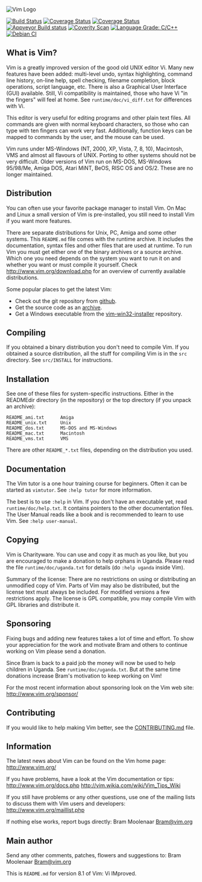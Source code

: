 ![Vim Logo](https://github.com/vim/vim/blob/master/runtime/vimlogo.gif)

[![Build Status](https://travis-ci.org/vim/vim.svg?branch=master)](https://travis-ci.org/vim/vim)
[![Coverage Status](https://codecov.io/gh/vim/vim/coverage.svg?branch=master)](https://codecov.io/gh/vim/vim?branch=master)
[![Coverage Status](https://coveralls.io/repos/vim/vim/badge.svg?branch=master&service=github)](https://coveralls.io/github/vim/vim?branch=master)
[![Appveyor Build status](https://ci.appveyor.com/api/projects/status/o2qht2kjm02sgghk?svg=true)](https://ci.appveyor.com/project/chrisbra/vim)
[![Coverity Scan](https://scan.coverity.com/projects/241/badge.svg)](https://scan.coverity.com/projects/vim)
[![Language Grade: C/C++](https://img.shields.io/lgtm/grade/cpp/g/vim/vim.svg?logo=lgtm&logoWidth=18)](https://lgtm.com/projects/g/vim/vim/context:cpp)
[![Debian CI](https://badges.debian.net/badges/debian/testing/vim/version.svg)](https://buildd.debian.org/vim)


## What is Vim? ##

Vim is a greatly improved version of the good old UNIX editor Vi.  Many new
features have been added: multi-level undo, syntax highlighting, command line
history, on-line help, spell checking, filename completion, block operations,
script language, etc.  There is also a Graphical User Interface (GUI)
available.  Still, Vi compatibility is maintained, those who have Vi "in the
fingers" will feel at home.  See `runtime/doc/vi_diff.txt` for differences with
Vi.

This editor is very useful for editing programs and other plain text files.
All commands are given with normal keyboard characters, so those who can type
with ten fingers can work very fast.  Additionally, function keys can be
mapped to commands by the user, and the mouse can be used.

Vim runs under MS-Windows (NT, 2000, XP, Vista, 7, 8, 10), Macintosh, VMS and
almost all flavours of UNIX.  Porting to other systems should not be very
difficult.  Older versions of Vim run on MS-DOS, MS-Windows 95/98/Me, Amiga
DOS, Atari MiNT, BeOS, RISC OS and OS/2.  These are no longer maintained.


## Distribution ##

You can often use your favorite package manager to install Vim.  On Mac and
Linux a small version of Vim is pre-installed, you still need to install Vim
if you want more features.

There are separate distributions for Unix, PC, Amiga and some other systems.
This `README.md` file comes with the runtime archive.  It includes the
documentation, syntax files and other files that are used at runtime.  To run
Vim you must get either one of the binary archives or a source archive.
Which one you need depends on the system you want to run it on and whether you
want or must compile it yourself.  Check http://www.vim.org/download.php for
an overview of currently available distributions.

Some popular places to get the latest Vim:
* Check out the git repository from [github](https://github.com/vim/vim).
* Get the source code as an [archive](https://github.com/vim/vim/releases).
* Get a Windows executable from the
[vim-win32-installer](https://github.com/vim/vim-win32-installer/releases) repository.



## Compiling ##

If you obtained a binary distribution you don't need to compile Vim.  If you
obtained a source distribution, all the stuff for compiling Vim is in the
`src` directory.  See `src/INSTALL` for instructions.


## Installation ##

See one of these files for system-specific instructions.  Either in the
READMEdir directory (in the repository) or the top directory (if you unpack an
archive):

	README_ami.txt		Amiga
	README_unix.txt		Unix
	README_dos.txt		MS-DOS and MS-Windows
	README_mac.txt		Macintosh
	README_vms.txt		VMS

There are other `README_*.txt` files, depending on the distribution you used.


## Documentation ##

The Vim tutor is a one hour training course for beginners.  Often it can be
started as `vimtutor`.  See `:help tutor` for more information.

The best is to use `:help` in Vim.  If you don't have an executable yet, read
`runtime/doc/help.txt`.  It contains pointers to the other documentation
files.  The User Manual reads like a book and is recommended to learn to use
Vim.  See `:help user-manual`.


## Copying ##

Vim is Charityware.  You can use and copy it as much as you like, but you are
encouraged to make a donation to help orphans in Uganda.  Please read the file
`runtime/doc/uganda.txt` for details (do `:help uganda` inside Vim).

Summary of the license: There are no restrictions on using or distributing an
unmodified copy of Vim.  Parts of Vim may also be distributed, but the license
text must always be included.  For modified versions a few restrictions apply.
The license is GPL compatible, you may compile Vim with GPL libraries and
distribute it.


## Sponsoring ##

Fixing bugs and adding new features takes a lot of time and effort.  To show
your appreciation for the work and motivate Bram and others to continue
working on Vim please send a donation.

Since Bram is back to a paid job the money will now be used to help children
in Uganda.  See `runtime/doc/uganda.txt`.  But at the same time donations
increase Bram's motivation to keep working on Vim!

For the most recent information about sponsoring look on the Vim web site:
	http://www.vim.org/sponsor/


## Contributing ##

If you would like to help making Vim better, see the [CONTRIBUTING.md](https://github.com/vim/vim/blob/master/CONTRIBUTING.md) file.


## Information ##

The latest news about Vim can be found on the Vim home page:
	http://www.vim.org/

If you have problems, have a look at the Vim documentation or tips:
	http://www.vim.org/docs.php
	http://vim.wikia.com/wiki/Vim_Tips_Wiki

If you still have problems or any other questions, use one of the mailing
lists to discuss them with Vim users and developers:
	http://www.vim.org/maillist.php

If nothing else works, report bugs directly:
	Bram Moolenaar <Bram@vim.org>


## Main author ##

Send any other comments, patches, flowers and suggestions to:
	Bram Moolenaar <Bram@vim.org>


This is `README.md` for version 8.1 of Vim: Vi IMproved.
